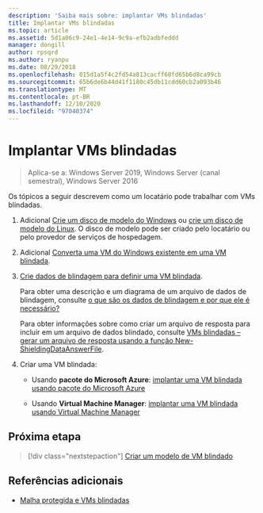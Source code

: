 ```yaml
---
description: 'Saiba mais sobre: implantar VMs blindadas'
title: Implantar VMs blindadas
ms.topic: article
ms.assetid: 5d1a06c9-24e1-4e14-9c9a-efb2adbfeddd
manager: dongill
author: rpsqrd
ms.author: ryanpu
ms.date: 08/29/2018
ms.openlocfilehash: 015d1a5f4c2fd54a813cacff60fd65b6d8ca99cb
ms.sourcegitcommit: 65b6de6b44d41f1180c45db11cdd60cb2a093b46
ms.translationtype: MT
ms.contentlocale: pt-BR
ms.lasthandoff: 12/10/2020
ms.locfileid: "97040374"
---
```

# <a name="deploy-shielded-vms"></a>Implantar VMs blindadas


>Aplica-se a: Windows Server 2019, Windows Server (canal semestral), Windows Server 2016

Os tópicos a seguir descrevem como um locatário pode trabalhar com VMs blindadas.

1. Adicional [Crie um disco de modelo do Windows](guarded-fabric-create-a-shielded-vm-template.md) ou [crie um disco de modelo do Linux](guarded-fabric-create-a-linux-shielded-vm-template.md). O disco de modelo pode ser criado pelo locatário ou pelo provedor de serviços de hospedagem.

2. Adicional [Converta uma VM do Windows existente em uma VM blindada](guarded-fabric-vm-shielding-helper-vhd.md).

3. [Crie dados de blindagem para definir uma VM blindada](guarded-fabric-tenant-creates-shielding-data.md).

    Para obter uma descrição e um diagrama de um arquivo de dados de blindagem, consulte [o que são os dados de blindagem e por que ele é necessário?](guarded-fabric-and-shielded-vms.md#what-is-shielding-data-and-why-is-it-necessary)

    Para obter informações sobre como criar um arquivo de resposta para incluir em um arquivo de dados blindado, consulte [VMs blindadas – gerar um arquivo de resposta usando a função New-ShieldingDataAnswerFile](guarded-fabric-sample-unattend-xml-file.md).

4. Criar uma VM blindada:

    - Usando **pacote do Microsoft Azure**: [implantar uma VM blindada usando pacote do Microsoft Azure](guarded-fabric-shielded-vm-windows-azure-pack.md)

    - Usando **Virtual Machine Manager**: [implantar uma VM blindada usando Virtual Machine Manager](guarded-fabric-tenant-deploys-shielded-vm-using-vmm.md)

## <a name="next-step"></a>Próxima etapa

> [!div class="nextstepaction"]
> [Criar um modelo de VM blindado](guarded-fabric-create-a-shielded-vm-template.md)

## <a name="additional-references"></a>Referências adicionais

- [Malha protegida e VMs blindadas](guarded-fabric-and-shielded-vms-top-node.md)
